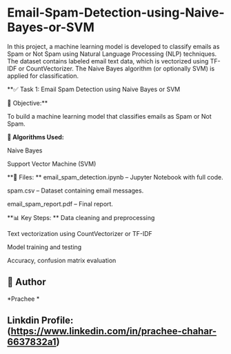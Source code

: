# Email-Spam-Detection-using-Naive-Bayes-or-SVM
In this project, a machine learning model is developed to classify emails as Spam or Not Spam using Natural Language Processing (NLP) techniques. The dataset contains labeled email text data, which is vectorized using TF-IDF or CountVectorizer. The Naive Bayes algorithm (or optionally SVM) is applied for classification.

**✅ Task 1: Email Spam Detection using Naive Bayes or SVM

📌 Objective:**

To build a machine learning model that classifies emails as Spam or Not Spam.

**🧠 Algorithms Used:**

Naive Bayes

 Support Vector Machine (SVM)


**📂 Files:
**
email_spam_detection.ipynb – Jupyter Notebook with full code.

spam.csv – Dataset containing email messages.

email_spam_report.pdf – Final report.


**📊 Key Steps:
**
Data cleaning and preprocessing

Text vectorization using CountVectorizer or TF-IDF

Model training and testing

Accuracy, confusion matrix evaluation

## 💼 Author
*Prachee *

## Linkdin Profile: (https://www.linkedin.com/in/prachee-chahar-6637832a1)
